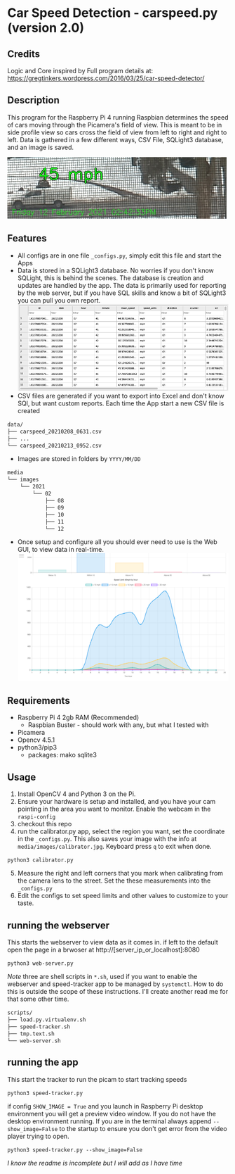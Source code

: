 # Car Speed Detection - carspeed.py (version 2.0)

## Credits

Logic and Core inspired by
Full program details at:   https://gregtinkers.wordpress.com/2016/03/25/car-speed-detector/

## Description

This program for the Raspberry Pi 4 running Raspbian determines the speed of cars moving through the Picamera's field of view. This is meant to be in side profile view so cars cross the field of view from left to right and right to left. Data is gathered in a few different ways, CSV File, SQLight3 database, and an image is saved.

![Sample Image](html/assets/sample_snap.jpg?raw=true "Sample Image")


## Features
* All configs are in one file `_configs.py`, simply edit this file and start the Apps
* Data is stored in a SQLight3 database. No worries if you don't know SQLight, this is behind the scenes. The database is creation and updates are handled by the app. The data is primarily used for reporting by the web server, but if you have SQL skills and know a bit of SQLight3 you can pull you own report. ![DB Sample](html/assets/sample_db.png?raw=true "DB Sample")
* CSV files are generated if you want to export into Excel and don't know SQl, but want custom reports. Each time the App start a new CSV file is created
```
data/
├── carspeed_20210208_0631.csv
├── ...
└── carspeed_20210213_0952.csv
```
* Images are stored in folders by `YYYY/MM/DD`
```
media
└── images
    └── 2021
        └── 02
            ├── 08
            ├── 09
            ├── 10
            ├── 11
            └── 12
```
* Once setup and configure all you should ever need to use is the Web GUI, to view data in real-time. ![Web GUI Sample](html/assets/sample_web.png?raw=true "Web GUI Sample")

## Requirements

* Raspberry Pi 4 2gb RAM (Recommended)
    * Raspbian Buster - should work with any, but what I tested with
* Picamera
* Opencv 4.5.1
* python3/pip3
    * packages: mako sqlite3
## Usage

1. Install OpenCV 4 and Python 3 on the Pi. 
2. Ensure your hardware is setup and installed, and you have your cam pointing in the area you want to monitor. Enable the webcam in the `raspi-config`
3. checkout this repo
4. run the calibrator.py app, select the region you want, set the coordinate in the `_configs.py`. This also saves your image with the info at `media/images/calibrator.jpg`. Keyboard press `q` to exit when done.
```
python3 calibrator.py
```
5. Measure the right and left corners that you mark when calibrating from the camera lens to the street. Set the these measurements into the `_configs.py`
6. Edit the configs to set speed limits and other values to customize to your taste.

## running the webserver
This starts the webserver to view data as it comes in. if left to the default open the page in a brwoser at http://[server_ip_or_localhost]:8080 
```
python3 web-server.py
```
*Note* three are shell scripts in `*.sh`, used if you want to enable the webserver and speed-tracker app to be managed by `systemctl`. How to do this is outside the scope of these instructions. I'll create another read me for that some other time.
```
scripts/
├── load.py.virtualenv.sh
├── speed-tracker.sh
├── tmp.text.sh
└── web-server.sh
```

## running the app
This start the tracker to run the picam to start tracking speeds
```
python3 speed-tracker.py
```
if config `SHOW_IMAGE = True` and you launch in Raspberry Pi desktop environment you will get a preview video window. If you do not have the desktop environment running. If you are in the terminal always append `--show_image=False` to the startup to ensure you don't get error from the video player trying to open. 
```
python3 speed-tracker.py --show_image=False
```

*I know the readme is incomplete but I will add as I have time*


